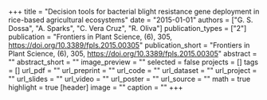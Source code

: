 +++
title = "Decision tools for bacterial blight resistance gene deployment in rice-based agricultural ecosystems"
date = "2015-01-01"
authors = ["G. S. Dossa", "A. Sparks", "C. Vera Cruz", "R. Oliva"]
publication_types = ["2"]
publication = "Frontiers in Plant Science, (6), 305, https://doi.org/10.3389/fpls.2015.00305"
publication_short = "Frontiers in Plant Science, (6), 305, https://doi.org/10.3389/fpls.2015.00305"
abstract = ""
abstract_short = ""
image_preview = ""
selected = false
projects = []
tags = []
url_pdf = ""
url_preprint = ""
url_code = ""
url_dataset = ""
url_project = ""
url_slides = ""
url_video = ""
url_poster = ""
url_source = ""
math = true
highlight = true
[header]
image = ""
caption = ""
+++
